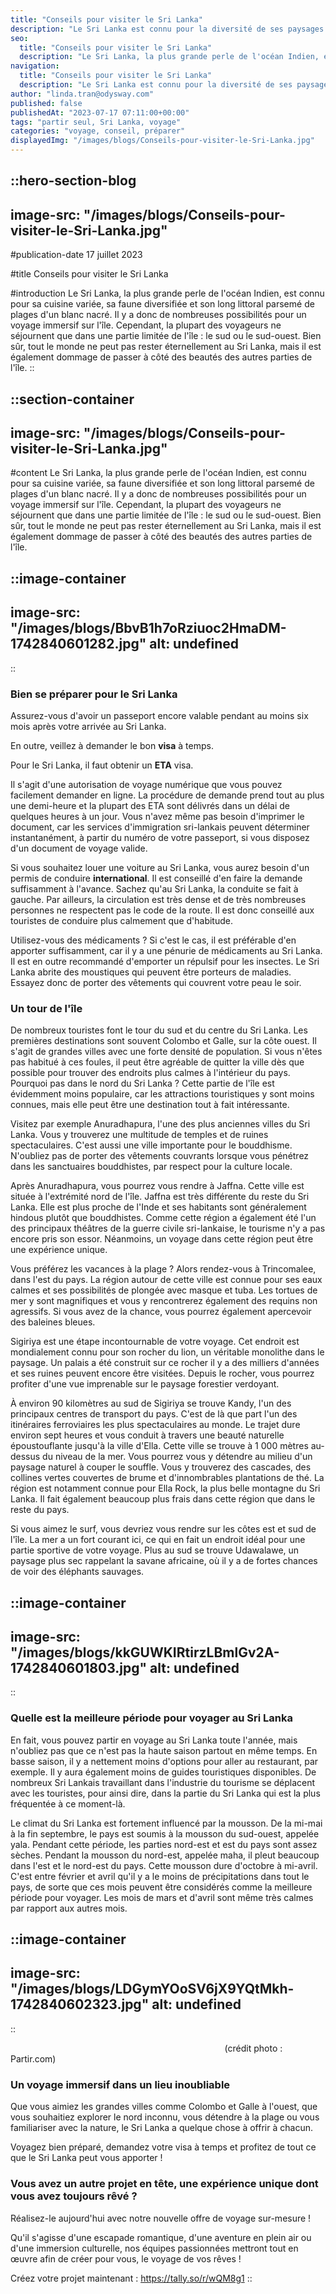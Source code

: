 ```yaml
---
title: "Conseils pour visiter le Sri Lanka"
description: "Le Sri Lanka est connu pour la diversité de ses paysages et sa culture unique. Lisez ici tous les conseils pour un voyage autour du Sri Lanka bien réussi."
seo:
  title: "Conseils pour visiter le Sri Lanka"
  description: "Le Sri Lanka, la plus grande perle de l'océan Indien, est connu pour sa cuisine variée, sa faune diversifiée et son long littoral parsemé de"
navigation:
  title: "Conseils pour visiter le Sri Lanka"
  description: "Le Sri Lanka est connu pour la diversité de ses paysages et sa culture unique. Lisez ici tous les conseils pour un voyage autour du Sri Lanka bien réussi."
author: "linda.tran@odysway.com"
published: false
publishedAt: "2023-07-17 07:11:00+00:00"
tags: "partir seul, Sri Lanka, voyage"
categories: "voyage, conseil, préparer"
displayedImg: "/images/blogs/Conseils-pour-visiter-le-Sri-Lanka.jpg"
---
```


::hero-section-blog
---
image-src: "/images/blogs/Conseils-pour-visiter-le-Sri-Lanka.jpg"
---
#publication-date
17 juillet 2023

#title
Conseils pour visiter le Sri Lanka

#introduction
Le Sri Lanka, la plus grande perle de l'océan Indien, est connu pour sa cuisine variée, sa faune diversifiée et son long littoral parsemé de plages d'un blanc nacré. Il y a donc de nombreuses possibilités pour un voyage immersif sur l'île. Cependant, la plupart des voyageurs ne séjournent que dans une partie limitée de l'île : le sud ou le sud-ouest. Bien sûr, tout le monde ne peut pas rester éternellement au Sri Lanka, mais il est également dommage de passer à côté des beautés des autres parties de l'île.
::

::section-container
---
image-src: "/images/blogs/Conseils-pour-visiter-le-Sri-Lanka.jpg"
---
#content
Le Sri Lanka, la plus grande perle de l'océan Indien, est connu pour sa cuisine variée, sa faune diversifiée et son long littoral parsemé de plages d'un blanc nacré. Il y a donc de nombreuses possibilités pour un voyage immersif sur l'île. Cependant, la plupart des voyageurs ne séjournent que dans une partie limitée de l'île : le sud ou le sud-ouest. Bien sûr, tout le monde ne peut pas rester éternellement au Sri Lanka, mais il est également dommage de passer à côté des beautés des autres parties de l'île.

::image-container
---
image-src: "/images/blogs/BbvB1h7oRziuoc2HmaDM-1742840601282.jpg"
alt: undefined
---
::

### Bien se préparer pour le Sri Lanka

Assurez-vous d'avoir un passeport encore valable pendant au moins six mois après votre arrivée au Sri Lanka.

En outre, veillez à demander le bon **visa** à temps.

Pour le Sri Lanka, il faut obtenir un **ETA** visa.

Il s'agit d'une autorisation de voyage numérique que vous pouvez facilement demander en ligne. La procédure de demande prend tout au plus une demi-heure et la plupart des ETA sont délivrés dans un délai de quelques heures à un jour. Vous n'avez même pas besoin d'imprimer le document, car les services d'immigration sri-lankais peuvent déterminer instantanément, à partir du numéro de votre passeport, si vous disposez d'un document de voyage valide.

Si vous souhaitez louer une voiture au Sri Lanka, vous aurez besoin d'un permis de conduire **international**. Il est conseillé d'en faire la demande suffisamment à l'avance. Sachez qu'au Sri Lanka, la conduite se fait à gauche. Par ailleurs, la circulation est très dense et de très nombreuses personnes ne respectent pas le code de la route. Il est donc conseillé aux touristes de conduire plus calmement que d'habitude.

Utilisez-vous des médicaments ? Si c'est le cas, il est préférable d'en apporter suffisamment, car il y a une pénurie de médicaments au Sri Lanka. Il est en outre recommandé d'emporter un répulsif pour les insectes. Le Sri Lanka abrite des moustiques qui peuvent être porteurs de maladies. Essayez donc de porter des vêtements qui couvrent votre peau le soir.

### Un tour de l'île

De nombreux touristes font le tour du sud et du centre du Sri Lanka. Les premières destinations sont souvent Colombo et Galle, sur la côte ouest. Il s'agit de grandes villes avec une forte densité de population. Si vous n'êtes pas habitué à ces foules, il peut être agréable de quitter la ville dès que possible pour trouver des endroits plus calmes à l'intérieur du pays. Pourquoi pas dans le nord du Sri Lanka ? Cette partie de l'île est évidemment moins populaire, car les attractions touristiques y sont moins connues, mais elle peut être une destination tout à fait intéressante.

Visitez par exemple Anuradhapura, l'une des plus anciennes villes du Sri Lanka. Vous y trouverez une multitude de temples et de ruines spectaculaires. C'est aussi une ville importante pour le bouddhisme. N'oubliez pas de porter des vêtements couvrants lorsque vous pénétrez dans les sanctuaires bouddhistes, par respect pour la culture locale.

Après Anuradhapura, vous pourrez vous rendre à Jaffna. Cette ville est située à l'extrémité nord de l'île. Jaffna est très différente du reste du Sri Lanka. Elle est plus proche de l'Inde et ses habitants sont généralement hindous plutôt que bouddhistes. Comme cette région a également été l'un des principaux théâtres de la guerre civile sri-lankaise, le tourisme n'y a pas encore pris son essor. Néanmoins, un voyage dans cette région peut être une expérience unique.

Vous préférez les vacances à la plage ? Alors rendez-vous à Trincomalee, dans l'est du pays. La région autour de cette ville est connue pour ses eaux calmes et ses possibilités de plongée avec masque et tuba. Les tortues de mer y sont magnifiques et vous y rencontrerez également des requins non agressifs. Si vous avez de la chance, vous pourrez également apercevoir des baleines bleues.

Sigiriya est une étape incontournable de votre voyage. Cet endroit est mondialement connu pour son rocher du lion, un véritable monolithe dans le paysage. Un palais a été construit sur ce rocher il y a des milliers d'années et ses ruines peuvent encore être visitées. Depuis le rocher, vous pourrez profiter d'une vue imprenable sur le paysage forestier verdoyant.

À environ 90 kilomètres au sud de Sigiriya se trouve Kandy, l'un des principaux centres de transport du pays. C'est de là que part l'un des itinéraires ferroviaires les plus spectaculaires au monde. Le trajet dure environ sept heures et vous conduit à travers une beauté naturelle époustouflante jusqu'à la ville d'Ella. Cette ville se trouve à 1 000 mètres au-dessus du niveau de la mer. Vous pourrez vous y détendre au milieu d'un paysage naturel à couper le souffle. Vous y trouverez des cascades, des collines vertes couvertes de brume et d'innombrables plantations de thé. La région est notamment connue pour Ella Rock, la plus belle montagne du Sri Lanka. Il fait également beaucoup plus frais dans cette région que dans le reste du pays.

Si vous aimez le surf, vous devriez vous rendre sur les côtes est et sud de l'île. La mer a un fort courant ici, ce qui en fait un endroit idéal pour une partie sportive de votre voyage. Plus au sud se trouve Udawalawe, un paysage plus sec rappelant la savane africaine, où il y a de fortes chances de voir des éléphants sauvages.

::image-container
---
image-src: "/images/blogs/kkGUWKIRtirzLBmlGv2A-1742840601803.jpg"
alt: undefined
---
::

### **Quelle est la meilleure période pour voyager au Sri Lanka**

En fait, vous pouvez partir en voyage au Sri Lanka toute l'année, mais n'oubliez pas que ce n'est pas la haute saison partout en même temps. En basse saison, il y a nettement moins d'options pour aller au restaurant, par exemple. Il y aura également moins de guides touristiques disponibles. De nombreux Sri Lankais travaillant dans l'industrie du tourisme se déplacent avec les touristes, pour ainsi dire, dans la partie du Sri Lanka qui est la plus fréquentée à ce moment-là.

Le climat du Sri Lanka est fortement influencé par la mousson. De la mi-mai à la fin septembre, le pays est soumis à la mousson du sud-ouest, appelée yala. Pendant cette période, les parties nord-est et est du pays sont assez sèches. Pendant la mousson du nord-est, appelée maha, il pleut beaucoup dans l'est et le nord-est du pays. Cette mousson dure d'octobre à mi-avril. C'est entre février et avril qu'il y a le moins de précipitations dans tout le pays, de sorte que ces mois peuvent être considérés comme la meilleure période pour voyager. Les mois de mars et d'avril sont même très calmes par rapport aux autres mois.

::image-container
---
image-src: "/images/blogs/LDGymYOoSV6jX9YQtMkh-1742840602323.jpg"
alt: undefined
---
::

                                                                                       (crédit photo : Partir.com)

### Un voyage immersif dans un lieu inoubliable

Que vous aimiez les grandes villes comme Colombo et Galle à l'ouest, que vous souhaitiez explorer le nord inconnu, vous détendre à la plage ou vous familiariser avec la nature, le Sri Lanka a quelque chose à offrir à chacun.

Voyagez bien préparé, demandez votre visa à temps et profitez de tout ce que le Sri Lanka peut vous apporter !

### Vous avez un autre projet en tête, une expérience unique dont vous avez toujours rêvé ?

Réalisez-le aujourd'hui avec notre nouvelle offre de voyage sur-mesure !

Qu'il s'agisse d'une escapade romantique, d'une aventure en plein air ou d'une immersion culturelle, nos équipes passionnées mettront tout en œuvre afin de créer pour vous, le voyage de vos rêves !

Créez votre projet maintenant : https://tally.so/r/wQM8g1
::
